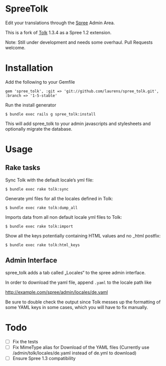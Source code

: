 SpreeTolk
=========

Edit your translations through the [Spree](http://github.com/spree/spree) Admin Area. 

This is a fork of [Tolk](http://github.com/tolk/tolk) 1.3.4 as a Spree 1.2 extension. 

Note: Still under development and needs some overhaul. Pull Requests welcome.

Installation
=======

Add the following to your Gemfile

    gem 'spree_tolk', :git => 'git://github.com/laurens/spree_tolk.git', :branch => '1-5-stable'

Run the install generator

    $ bundle exec rails g spree_tolk:install

This will add spree_tolk to your admin javascripts and stylesheets and optionally migrate the database.

Usage
=======

## Rake tasks

Sync Tolk with the default locale’s yml file:

    $ bundle exec rake tolk:sync

Generate yml files for all the locales defined in Tolk:

    $ bundle exec rake tolk:dump_all

Imports data from all non default locale yml files to Tolk:

    $ bundle exec rake tolk:import

Show all the keys potentially containing HTML values and no _html postfix:

    $ bundle exec rake tolk:html_keys

## Admin Interface

spree_tolk adds a tab called „Locales“ to the spree admin interface.

In order to download the yaml file, append `.yaml` to the locale path like

http://example.com/spree/admin/locales/de.yaml

Be sure to double check the output since Tolk messes up the formatting of some YAML keys in some cases, which you will have to fix manually.


Todo
=======

- [ ] Fix the tests
- [ ] Fix MimeType alias for Download of the YAML files (Currently use /admin/tolk/locales/de.yaml instead of de.yml to download)
- [ ] Ensure Spree 1.3 compatibility

<!-- Testing
-------

Be sure to bundle your dependencies and then create a dummy test app for the specs to run against.

    $ bundle
    $ bundle exec rake test_app
    $ bundle exec rspec spec

Copyright (c) 2013 [name of extension creator], released under the New BSD License -->

